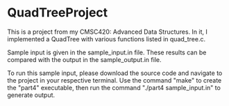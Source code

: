 # QuadTreeProject

This is a project from my CMSC420: Advanced Data Structures. In it, I implemented a QuadTree with various functions listed in quad_tree.c. 

Sample input is given in the sample_input.in file. These results can be compared with the output in the sample_output.in file.

To run this sample input, please download the source code and navigate to the project in your respective terminal. Use the command "make" to create the "part4" executable, then run the command "./part4 sample_input.in" to generate output.

